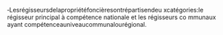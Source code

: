 ‐Lesrégisseursdelapropriétéfoncièresontrépartisendeu xcatégories:le régisseur principal à compétence nationale et les régisseurs co mmunaux ayant compétenceauniveaucommunalourégional.